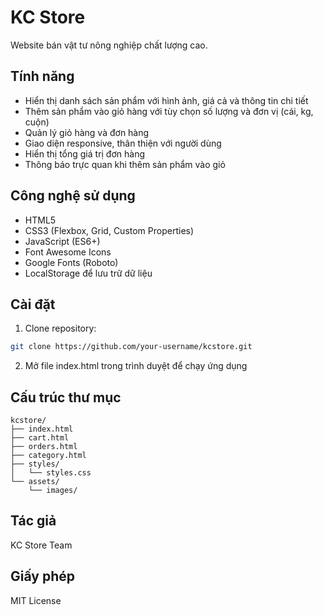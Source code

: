 # KC Store

Website bán vật tư nông nghiệp chất lượng cao.

## Tính năng

- Hiển thị danh sách sản phẩm với hình ảnh, giá cả và thông tin chi tiết
- Thêm sản phẩm vào giỏ hàng với tùy chọn số lượng và đơn vị (cái, kg, cuộn)
- Quản lý giỏ hàng và đơn hàng
- Giao diện responsive, thân thiện với người dùng
- Hiển thị tổng giá trị đơn hàng
- Thông báo trực quan khi thêm sản phẩm vào giỏ

## Công nghệ sử dụng

- HTML5
- CSS3 (Flexbox, Grid, Custom Properties)
- JavaScript (ES6+)
- Font Awesome Icons
- Google Fonts (Roboto)
- LocalStorage để lưu trữ dữ liệu

## Cài đặt

1. Clone repository:
```bash
git clone https://github.com/your-username/kcstore.git
```

2. Mở file index.html trong trình duyệt để chạy ứng dụng

## Cấu trúc thư mục

```
kcstore/
├── index.html
├── cart.html
├── orders.html
├── category.html
├── styles/
│   └── styles.css
└── assets/
    └── images/
```

## Tác giả

KC Store Team

## Giấy phép

MIT License 